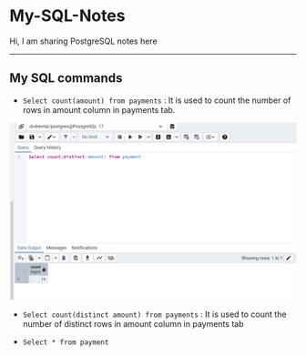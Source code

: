 # My-SQL-Notes
Hi, I am sharing PostgreSQL notes here

---
## My SQL commands 
- `Select count(amount) from payments` : It is used to count the number of rows in amount column in payments tab.

![Select query command](./Photos/Select-Query.png)

- `Select count(distinct amount) from payments` : It is used to count the number of distinct rows in amount column in payments tab

- `Select * from payment`  




